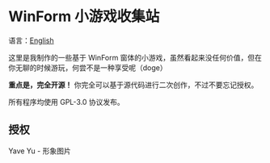 # WinForm 小游戏收集站

语言：[English](https://github.com/Rosalina129/WinForm_GameCollection/blob/main/README.md)

这里是我制作的一些基于 WinForm 窗体的小游戏，虽然看起来没任何价值，但在你无聊的时候游玩，何尝不是一种享受呢（doge）

__重点是，完全开源！__ 你完全可以基于源代码进行二次创作，不过不要忘记授权。

所有程序均使用 GPL-3.0 协议发布。

## 授权
Yave Yu - 形象图片
